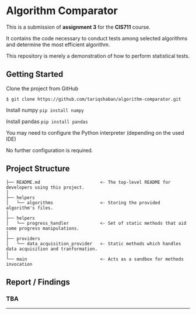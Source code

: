 Algorithm Comparator
==============================
This is a submission of **assignment 3** for the **CIS711** course.

It contains the code necessary to conduct tests among selected algorithms and determine the most efficient algorithm.

This repository is merely a demonstration of how to perform statistical tests.


Getting Started
------------
Clone the project from GitHub

`$ git clone https://github.com/tariqshaban/algorithm-comparator.git`

Install numpy
`pip install numpy`

Install pandas
`pip install pandas`

You may need to configure the Python interpreter (depending on the used IDE)

No further configuration is required.


Project Structure
------------
    ├── README.md                       <- The top-level README for developers using this project.
    │
    ├── helpers
    │   └── algorithms                  <- Storing the provided algorithm's files.
    │
    ├── helpers
    │   └── progress_handler            <- Set of static methods that aid some progress manipulations.
    │
    ├── providers
    │   └── data_acquisition_provider   <- Static methods which handles data acquisition and tranformation.
    │
    └── main                            <- Acts as a sandbox for methods invocation


Report / Findings
------------

### TBA

--------